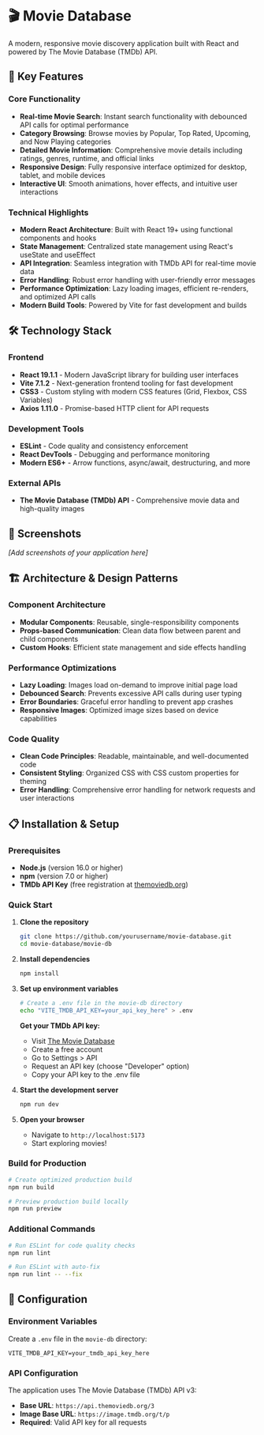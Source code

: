 # 🎬 Movie Database

A modern, responsive movie discovery application built with React and powered by The Movie Database (TMDb) API.

## 🌟 Key Features

### Core Functionality
- **Real-time Movie Search**: Instant search functionality with debounced API calls for optimal performance
- **Category Browsing**: Browse movies by Popular, Top Rated, Upcoming, and Now Playing categories
- **Detailed Movie Information**: Comprehensive movie details including ratings, genres, runtime, and official links
- **Responsive Design**: Fully responsive interface optimized for desktop, tablet, and mobile devices
- **Interactive UI**: Smooth animations, hover effects, and intuitive user interactions

### Technical Highlights
- **Modern React Architecture**: Built with React 19+ using functional components and hooks
- **State Management**: Centralized state management using React's useState and useEffect
- **API Integration**: Seamless integration with TMDb API for real-time movie data
- **Error Handling**: Robust error handling with user-friendly error messages
- **Performance Optimization**: Lazy loading images, efficient re-renders, and optimized API calls
- **Modern Build Tools**: Powered by Vite for fast development and builds

## 🛠️ Technology Stack

### Frontend
- **React 19.1.1** - Modern JavaScript library for building user interfaces
- **Vite 7.1.2** - Next-generation frontend tooling for fast development
- **CSS3** - Custom styling with modern CSS features (Grid, Flexbox, CSS Variables)
- **Axios 1.11.0** - Promise-based HTTP client for API requests

### Development Tools
- **ESLint** - Code quality and consistency enforcement
- **React DevTools** - Debugging and performance monitoring
- **Modern ES6+** - Arrow functions, async/await, destructuring, and more

### External APIs
- **The Movie Database (TMDb) API** - Comprehensive movie data and high-quality images

## 📸 Screenshots

*[Add screenshots of your application here]*

## 🏗️ Architecture & Design Patterns

### Component Architecture
- **Modular Components**: Reusable, single-responsibility components
- **Props-based Communication**: Clean data flow between parent and child components
- **Custom Hooks**: Efficient state management and side effects handling

### Performance Optimizations
- **Lazy Loading**: Images load on-demand to improve initial page load
- **Debounced Search**: Prevents excessive API calls during user typing
- **Error Boundaries**: Graceful error handling to prevent app crashes
- **Responsive Images**: Optimized image sizes based on device capabilities

### Code Quality
- **Clean Code Principles**: Readable, maintainable, and well-documented code
- **Consistent Styling**: Organized CSS with CSS custom properties for theming
- **Error Handling**: Comprehensive error handling for network requests and user interactions

## 📋 Installation & Setup

### Prerequisites
- **Node.js** (version 16.0 or higher)
- **npm** (version 7.0 or higher)
- **TMDb API Key** (free registration at [themoviedb.org](https://www.themoviedb.org/))

### Quick Start

1. **Clone the repository**
   ```bash
   git clone https://github.com/yourusername/movie-database.git
   cd movie-database/movie-db
   ```

2. **Install dependencies**
   ```bash
   npm install
   ```

3. **Set up environment variables**
   ```bash
   # Create a .env file in the movie-db directory
   echo "VITE_TMDB_API_KEY=your_api_key_here" > .env
   ```
   
   **Get your TMDb API key:**
   - Visit [The Movie Database](https://www.themoviedb.org/)
   - Create a free account
   - Go to Settings > API
   - Request an API key (choose "Developer" option)
   - Copy your API key to the .env file

4. **Start the development server**
   ```bash
   npm run dev
   ```

5. **Open your browser**
   - Navigate to `http://localhost:5173`
   - Start exploring movies!

### Build for Production

```bash
# Create optimized production build
npm run build

# Preview production build locally
npm run preview
```

### Additional Commands

```bash
# Run ESLint for code quality checks
npm run lint

# Run ESLint with auto-fix
npm run lint -- --fix
```

## 🔧 Configuration

### Environment Variables
Create a `.env` file in the `movie-db` directory:

```env
VITE_TMDB_API_KEY=your_tmdb_api_key_here
```

### API Configuration
The application uses The Movie Database (TMDb) API v3:
- **Base URL**: `https://api.themoviedb.org/3`
- **Image Base URL**: `https://image.tmdb.org/t/p`
- **Required**: Valid API key for all requests
